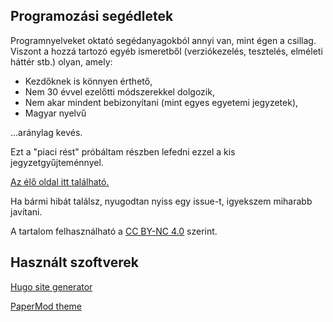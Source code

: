 
## Programozási segédletek

Programnyelveket oktató segédanyagokból annyi van, mint égen a csillag. Viszont a hozzá tartozó egyéb ismeretből (verziókezelés, tesztelés, elméleti háttér stb.) olyan, amely:

* Kezdőknek is könnyen érthető,
* Nem 30 évvel ezelőtti módszerekkel dolgozik,
* Nem akar mindent bebizonyítani (mint egyes egyetemi jegyzetek),
* Magyar nyelvű

...aránylag kevés.

Ezt a "piaci rést" próbáltam részben lefedni ezzel a kis jegyzetgyűjteménnyel.

[Az élő oldal itt található.](https://segedletek.level14.hu)

Ha bármi hibát találsz, nyugodtan nyiss egy issue-t, igyekszem miharabb javítani.

A tartalom felhasználható a [CC BY-NC 4.0](https://creativecommons.org/licenses/by-nc/4.0/) szerint.


## Használt szoftverek

[Hugo site generator](https://gohugo.io/)

[PaperMod theme](https://github.com/adityatelange/hugo-PaperMod)

